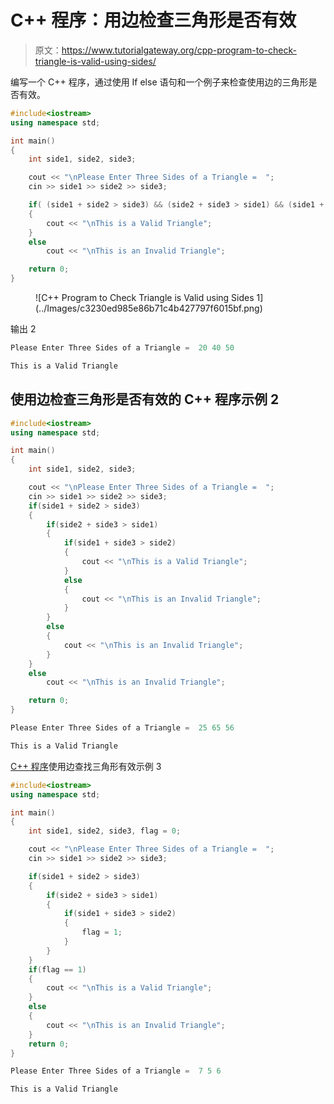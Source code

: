# C++ 程序：用边检查三角形是否有效

> 原文：<https://www.tutorialgateway.org/cpp-program-to-check-triangle-is-valid-using-sides/>

编写一个 C++ 程序，通过使用 If else 语句和一个例子来检查使用边的三角形是否有效。

```cpp
#include<iostream>
using namespace std;

int main()
{
	int side1, side2, side3;

	cout << "\nPlease Enter Three Sides of a Triangle =  ";
	cin >> side1 >> side2 >> side3;

	if( (side1 + side2 > side3) && (side2 + side3 > side1) && (side1 + side3 > side2) )
  	{
  		cout << "\nThis is a Valid Triangle";
  	}
  	else
    	cout << "\nThis is an Invalid Triangle";

 	return 0;
}
```

<figure class="wp-block-image size-large">![C++ Program to Check Triangle is Valid using Sides 1](../Images/c3230ed985e86b71c4b427797f6015bf.png)</figure>

输出 2

```cpp
Please Enter Three Sides of a Triangle =  20 40 50

This is a Valid Triangle
```

## 使用边检查三角形是否有效的 C++ 程序示例 2

```cpp
#include<iostream>
using namespace std;

int main()
{
	int side1, side2, side3;

	cout << "\nPlease Enter Three Sides of a Triangle =  ";
	cin >> side1 >> side2 >> side3;
	if(side1 + side2 > side3)
  	{
  		if(side2 + side3 > side1)
  		{
  			if(side1 + side3 > side2)
  			{
  				cout << "\nThis is a Valid Triangle";			
			}
			else
			{
				cout << "\nThis is an Invalid Triangle";
			}			  
		}
		else
		{
			cout << "\nThis is an Invalid Triangle";
		}
 	}
  	else
    	cout << "\nThis is an Invalid Triangle";

 	return 0;
}
```

```cpp
Please Enter Three Sides of a Triangle =  25 65 56

This is a Valid Triangle
```

[C++ 程序](https://www.tutorialgateway.org/cpp-programs/)使用边查找三角形有效示例 3

```cpp
#include<iostream>
using namespace std;

int main()
{
	int side1, side2, side3, flag = 0;

	cout << "\nPlease Enter Three Sides of a Triangle =  ";
	cin >> side1 >> side2 >> side3;

	if(side1 + side2 > side3)
  	{
  		if(side2 + side3 > side1)
  		{
  			if(side1 + side3 > side2)
  			{
  				flag = 1;				
			}			  
		}
 	}
 	if(flag == 1)
 	{
 		cout << "\nThis is a Valid Triangle";
	}
	else
	{
		cout << "\nThis is an Invalid Triangle";
	} 
 	return 0;
}
```

```cpp
Please Enter Three Sides of a Triangle =  7 5 6

This is a Valid Triangle
```